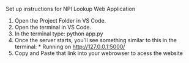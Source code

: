 Set up instructions for NPI Lookup Web Application

1. Open the Project Folder in VS Code.
2. Open the terminal in VS Code.
3. In the terminal type: python app.py
4. Once the server starts, you'll see something similar to this in the terminal: * Running on http://127.0.0.1:5000/
5. Copy and Paste that link into your webrowser to acess the website